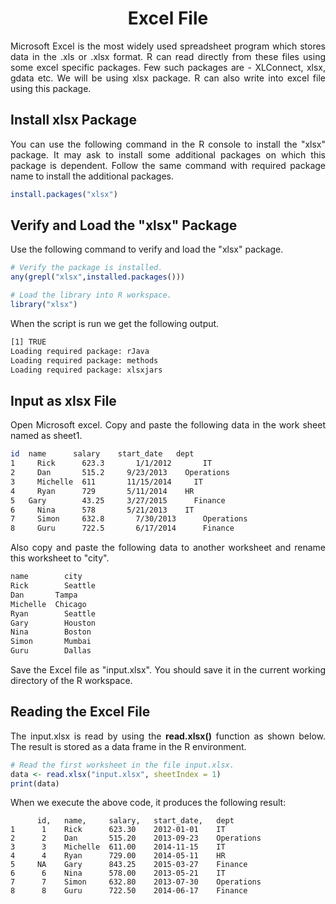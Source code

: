 <div align='justify'>

# <div align='center'>Excel File</div>

Microsoft Excel is the most widely used spreadsheet program which stores data in the .xls or .xlsx format. R can read directly from these files using some excel specific packages. Few such packages are - XLConnect, xlsx, gdata etc. We will be using xlsx package. R can also write into excel file using this package.

## Install xlsx Package

You can use the following command in the R console to install the "xlsx" package. It may ask to install some additional packages on which this package is dependent. Follow the same command with required package name to install the additional packages.

```r
install.packages("xlsx")
```

## Verify and Load the "xlsx" Package

Use the following command to verify and load the "xlsx" package.

```r
# Verify the package is installed.
any(grepl("xlsx",installed.packages()))

# Load the library into R workspace.
library("xlsx")
```

When the script is run we get the following output.

```bash
[1] TRUE
Loading required package: rJava
Loading required package: methods
Loading required package: xlsxjars
```

## Input as xlsx File

Open Microsoft excel. Copy and paste the following data in the work sheet named as sheet1.

```bash
id	name      salary    start_date	 dept
1	  Rick	    623.3	    1/1/2012	   IT
2	  Dan       515.2     9/23/2013    Operations
3	  Michelle  611	      11/15/2014	 IT
4	  Ryan	    729	      5/11/2014	   HR
5  	Gary	    43.25     3/27/2015  	 Finance
6	  Nina	    578       5/21/2013	   IT
7	  Simon	    632.8	    7/30/2013	   Operations
8	  Guru	    722.5	    6/17/2014	   Finance
```

Also copy and paste the following data to another worksheet and rename this worksheet to "city".

```bash
name	    city
Rick	    Seattle
Dan       Tampa
Michelle  Chicago
Ryan	    Seattle
Gary	    Houston
Nina	    Boston
Simon	    Mumbai
Guru	    Dallas
```

Save the Excel file as "input.xlsx". You should save it in the current working directory of the R workspace.

## Reading the Excel File

The input.xlsx is read by using the **read.xlsx()** function as shown below. The result is stored as a data frame in the R environment.

```r
# Read the first worksheet in the file input.xlsx.
data <- read.xlsx("input.xlsx", sheetIndex = 1)
print(data)
```

When we execute the above code, it produces the following result:

```
      id,   name,     salary,   start_date,   dept
1      1    Rick      623.30    2012-01-01    IT
2      2    Dan       515.20    2013-09-23    Operations
3      3    Michelle  611.00    2014-11-15    IT
4      4    Ryan      729.00    2014-05-11    HR
5     NA    Gary      843.25    2015-03-27    Finance
6      6    Nina      578.00    2013-05-21    IT
7      7    Simon     632.80    2013-07-30    Operations
8      8    Guru      722.50    2014-06-17    Finance
```

</div>
